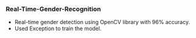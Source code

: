 ### Real-Time-Gender-Recognition
- Real-time gender detection using OpenCV library with 96% accuracy.
- Used Exception to train the model.
